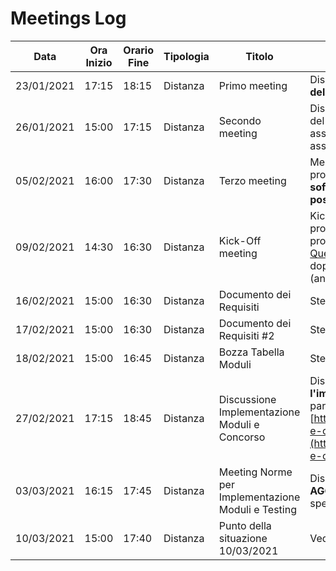 # Meetings Log

| Data       | Ora Inizio | Orario Fine | Tipologia | Titolo                                             | Contenuto                                                                                                                                                                                                                                                                                                                                              |
| ---------- | ---------- | ----------- | --------- | -------------------------------------------------- | ------------------------------------------------------------------------------------------------------------------------------------------------------------------------------------------------------------------------------------------------------------------------------------------------------------------------------------------------------ |
| 23/01/2021 | 17:15      | 18:15       | Distanza  | Primo meeting                                      | Discussione in merito ai __ruoli__ nel gruppo e alla __scelta del progetto__.                                                                                                                                                                                                                                                                          |
| 26/01/2021 | 15:00      | 17:15       | Distanza  | Secondo meeting                                    | Discussione in merito agli __strumenti__ e agli __standard__ del team per il __lavoro collaborativo.__ Prima assegnazione dei __ruoli__ nel gruppo e __brief__ del progetto assegnato `(n.3 Specchio Intelligente)`.                                                                                                                                   |
| 05/02/2021 | 16:00      | 17:30       | Distanza  | Terzo meeting                                      | Messa a punto di alcuni __aspetti preliminari__ inerenti al progetto (presa visione di diverse __documentazioni__ e __software (sito)__ _beta_) e al kick-off meeting (revisione __possibili domande__ da porre al committente).                                                                                                                       |
| 09/02/2021 | 14:30      | 16:30       | Distanza  | Kick-Off meeting                                   | Kick-Off meeting con l'azienda commitente del progetto. Presentazione da parte dell'azienda del progetto e risoluzione delle domande in [Kick-Off Questions.md](../Documenti%20ufficiali/Kick-Off%20Questions.md). Discussione su sensazioni e pareri dopo il Kick-Off meeting (tra componenti del team (anche privatamente) e prof. _Tutor Interno_). |
| 16/02/2021 | 15:00      | 16:30       | Distanza  | Documento dei Requisiti                            | Stesura bozza __Documento dei Requisiti__.                                                                                                                                                                                                                                                                                                             |
| 17/02/2021 | 15:00      | 16:30       | Distanza  | Documento dei Requisiti #2                         | Stesura bozza __Documento dei Requisiti__ #2.                                                                                                                                                                                                                                                                                                          |
| 18/02/2021 | 15:00      | 16:45       | Distanza  | Bozza Tabella Moduli                               | Stesura bozza __Tabella Moduli__.                                                                                                                                                                                                                                                                                                                      |
| 27/02/2021 | 17:15      | 18:45       | Distanza  | Discussione Implementazione Moduli e Concorso      | Discussione in merito alle norme / standard per __l'implementazione dei moduli__ dello specchio e partecipazione al __concorso__ [https://www.comolecco.camcom.it/archivio5_notizie-e-comunicati_0_192.html](https://www.comolecco.camcom.it/archivio5_notizie-e-comunicati_0_192.html).                                                               |
| 03/03/2021 | 16:15      | 17:45       | Distanza  | Meeting Norme per Implementazione Moduli e Testing | Discussione in merito alle norme / standard __AGGIORNATE__ per __l'implementazione dei moduli__ dello specchio.                                                                                                                                                                                                                                        |
| 10/03/2021 | 15:00      | 17:40       | Distanza  | Punto della situazione 10/03/2021                  | Vedi [Meeting del 10.03.2021](Meeting%20del%2010.03.2021.md).                                                                                                                                                                                                                                                                                          |
